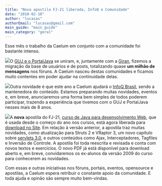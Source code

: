 ```yaml
---
title: "Nova apostila FJ-21 liberada, InfoQ e Comunidade"
date: "2010-02-10"
author: "lucasas"
authorEmail: "lucasas@gmail.com"
main_guide: "main_guide"
main_category: "geral"
---
```


Esse mês o trabalho da Caelum em conjunto com a comunidade foi bastante intenso.

![](http://farm5.static.flickr.com/4014/4344834453_9e5ccb3fab_t.jpg)O [GUJ e o PortalJava](http://www.guj.com.br/java/149155-portal-java-e-guj-se-unem) se uniram, e, juntamente com a [Giran](http://www.giran.com.br/), fizemos a migração da base de usuários e de posts, totalizando quase **um milhão de mensagens** nos fóruns. A Caelum nasceu destas comunidades e ficamos muito contentes em poder ajudar na continuidade delas.

![](http://farm5.static.flickr.com/4071/4345574754_44af6bfd97_t.jpg)Outra novidade é que este ano a Caelum ajudará o [InfoQ Brasil](http://www.infoq.com/br), sendo a mantenedora do conteúdo. Estamos preparando muitas novidades, eventos e, em breve, anunciaremos uma forma bem simples de todos poderem participar, trazendo a experiência que tivemos com o GUJ e PortalJava nesses mais de 8 anos.

![](http://www.caelum.com.br/imagens/cursos/fj21-icon.gif)A **nova** apostila do FJ-21, [curso de Java para desenvolvimento Web](http://www.caelum.com.br/curso/fj-21-java-web/), que é usada desde o começo do ano nos cursos, está agora liberada para [download no Site](http://www.caelum.com.br/apostilas "Download das apostilas"). Em relação à versão anterior, a apostila traz muitas novidades, como atualização para Struts 2 e VRaptor 3, um novo capítulo sobre [servlets 3.0](https://blog.caelum.com.br/2010/01/08/java-ee6-comecando-com-as-servlets-3-0/), e outros conteúdos como Ajax, Interceptadores, Tagfiles e Inversão de Controle. A apostila foi toda reescrita e revisada e conta com novos textos e exercícios. O novo PDF já está disponível para download aberto e, em breve, convidaremos os ex-alunos da versão 2009 do curso para conhecerem as novidades.

Com essas e outras iniciativas nos fóruns, portais, eventos, opensource e apostilas, a Caelum espera retribuir o constante apoio da comunidade. E toda ajuda e opinão são sempre muito bem-vindas.
